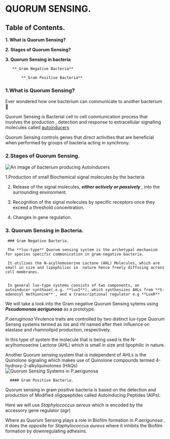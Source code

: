 # QUORUM SENSING.

## Table of Contents.

**1. What is Quorum Sensing?**

**2. Stages of Quorum Sensing?**

**3. Quorum Sensing in bacteria**

       **_Gram Negative Bacteria**

           **_Gram Positive Bacteria**




### 1.What is Quorum Sensing? 
Ever wondered how one bacterium can communicate to another bacterium 🤔 

Quorum Sensing is Bacterial cell to cell communication process that involves the production , detection and response to extracellular signalling molecules called [autoinducers](https://en.wikipedia.org/wiki/Autoinducer)

Quorum Sensing controls genes that direct activities that are beneficial when performed by groups of bacteria acting in synchrony. 

### 2.Stages of Quorum Sensing.

![An image of bacterium producing Autoinducers](https://alchetron.com/cdn/autoinducer-925ee434-926e-46f5-9023-b55228f6d44-resize-750.png)



1.Production of small Biochemical signal molecules by the bacteria

2. Release of the signal molecules, **_either actively or passively_** , into the surrounding environment.

3. Recognition of the signal molecules by specific receptors once they exceed a threshold concentration.

4. Changes in gene regulation.

### 3. Quorum Sensing in Bacteria.
     ### Gram Negative Bacteria.

     The **lux-type** Quorum sensing system is the archetypal mechanism for species specific communication in gram-negative bacteria.

     It utilises the N-acylhomoserine Lactone (AHL) Molecules, which are small in size and lipophilioc in  nature hence freely diffusing across cell membranes.


     In general lux-type systems consists of two components, an autoinducer synthase(.e.g. **luxI**), which synthesizes AHLs from **S-adenosyl methionine** , and a transcriptional regulator e.g **LuxR**



We will take a look into the Gram negative Quorum Sensing sytems using ***Pseudomonas aerigunosa*** as  a prototype.

*P.aeruginosa* Virulence traits are controlled by two distinct lux-type Quorum Sensng systems termed as *las* and *rhl* named after their influence on elastase and rhamnolipid production,  respectively.

In this type of system the molecule that is being used is the N-acylhomoserine Lactone (AHL) which is small in size and lipophilic in nature.

Another Quorum sensing system that is independent of AHLs is the Quinolone signaling which makes use of Quinolone compounds termed 4-hydroxy-2-alkylquinolones (HAQs) 
![Quorum Sensing Systems in *P.aerigunosa*](https://www.mdpi.com/pathogens/pathogens-11-00300/article_deploy/html/images/pathogens-11-00300-g003.png)


      #### Gram Positive Bacteria.
Quorum sensing in gram positive bacteria is based on the detection and production of Modified oligopeptides called Autoinducing Peptides (AIPs).

Here we will use *Staphylococcus aereus* which is encoded by the accessory gene regulator (*agr*)

Where as Quorum Sensing plays a role in Biofilm formation in *P.aerigunosa* , it does the opposite for *Staphylococcus aureus* where it inhibits the Biofilm formation by downregulating adhesins.






